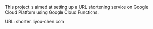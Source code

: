 This project is aimed at setting up a URL shortening service on Google Cloud Platform using Google Cloud Functions.

URL: shorten.liyou-chen.com
